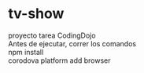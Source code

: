 # tv-show
proyecto tarea CodingDojo  
Antes de ejecutar, correr los comandos  
npm install  
corodova platform add browser  
